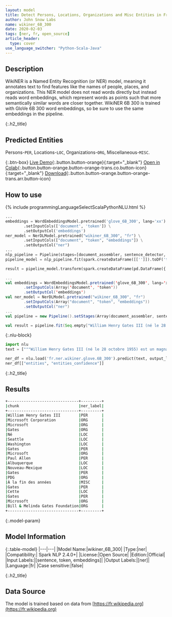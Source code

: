 ```yaml
---
layout: model
title: Detect Persons, Locations, Organizations and Misc Entities in French (WikiNER 6B 300)
author: John Snow Labs
name: wikiner_6B_300
date: 2020-02-03
tags: [ner, fr, open_source]
article_header:
  type: cover
use_language_switcher: "Python-Scala-Java"
---
```


## Description
WikiNER is a Named Entity Recognition (or NER) model, meaning it annotates text to find features like the names of people, places, and organizations. This NER model does not read words directly but instead reads word embeddings, which represent words as points such that more semantically similar words are closer together. WikiNER 6B 300 is trained with GloVe 6B 300 word embeddings, so be sure to use the same embeddings in the pipeline.

{:.h2_title}
## Predicted Entities 
Persons-`PER`, Locations-`LOC`, Organizations-`ORG`, Miscellaneous-`MISC`.


{:.btn-box}
[Live Demo](https://demo.johnsnowlabs.com/public/NER_FR){:.button.button-orange}{:target="_blank"}
[Open in Colab](https://colab.research.google.com/github/JohnSnowLabs/spark-nlp-workshop/blob/master/tutorials/streamlit_notebooks/NER_FR.ipynb){:.button.button-orange.button-orange-trans.co.button-icon}{:target="_blank"}
[Download](https://s3.amazonaws.com/auxdata.johnsnowlabs.com/public/models/wikiner_6B_300_fr_2.4.0_2.4_1579717534654.zip){:.button.button-orange.button-orange-trans.arr.button-icon}

## How to use 

<div class="tabs-box" markdown="1">

{% include programmingLanguageSelectScalaPythonNLU.html %}

```python
...
embeddings = WordEmbeddingsModel.pretrained('glove_6B_300', lang='xx') \
        .setInputCols(['document', 'token']) \
        .setOutputCol('embeddings')
ner_model = NerDLModel.pretrained("wikiner_6B_300", "fr") \
        .setInputCols(["document", "token", "embeddings"]) \
        .setOutputCol("ner")
...        
nlp_pipeline = Pipeline(stages=[document_assembler, sentence_detector, tokenizer, embeddings, ner_model, ner_converter])
pipeline_model = nlp_pipeline.fit(spark.createDataFrame([['']]).toDF('text'))

result = pipeline_model.transform(spark.createDataFrame(pd.DataFrame({'text': ["""William Henry Gates III (né le 28 octobre 1955) est un magnat des affaires, développeur de logiciels, investisseur et philanthrope américain. Il est surtout connu comme le co-fondateur de Microsoft Corporation. Au cours de sa carrière chez Microsoft, Gates a occupé les postes de président, chef de la direction (PDG), président et architecte logiciel en chef, tout en étant le plus grand actionnaire individuel jusqu'en mai 2014. Il est l'un des entrepreneurs et pionniers les plus connus du révolution des micro-ordinateurs des années 1970 et 1980. Né et élevé à Seattle, Washington, Gates a cofondé Microsoft avec son ami d'enfance Paul Allen en 1975, à Albuquerque, au Nouveau-Mexique; il est devenu la plus grande société de logiciels informatiques au monde. Gates a dirigé l'entreprise en tant que président-directeur général jusqu'à sa démission en tant que PDG en janvier 2000, mais il est resté président et est devenu architecte logiciel en chef. À la fin des années 1990, Gates avait été critiqué pour ses tactiques commerciales, considérées comme anticoncurrentielles. Cette opinion a été confirmée par de nombreuses décisions de justice. En juin 2006, Gates a annoncé qu'il passerait à un poste à temps partiel chez Microsoft et à un emploi à temps plein à la Bill & Melinda Gates Foundation, la fondation caritative privée que lui et sa femme, Melinda Gates, ont créée en 2000. Il a progressivement transféré ses fonctions à Ray Ozzie et Craig Mundie. Il a démissionné de son poste de président de Microsoft en février 2014 et a assumé un nouveau poste de conseiller technologique pour soutenir le nouveau PDG Satya Nadella."""]})))
```

```scala
...
val embeddings = WordEmbeddingsModel.pretrained('glove_6B_300', lang='xx')
        .setInputCols(Array('document', 'token'))
        .setOutputCol('embeddings')
val ner_model = NerDLModel.pretrained("wikiner_6B_300", "fr")
        .setInputCols(Array("document", "token", "embeddings"))
        .setOutputCol("ner")
...
val pipeline = new Pipeline().setStages(Array(document_assembler, sentence_detector, tokenizer, embeddings, ner_model, ner_converter))

val result = pipeline.fit(Seq.empty["William Henry Gates III (né le 28 octobre 1955) est un magnat des affaires, développeur de logiciels, investisseur et philanthrope américain. Il est surtout connu comme le co-fondateur de Microsoft Corporation. Au cours de sa carrière chez Microsoft, Gates a occupé les postes de président, chef de la direction (PDG), président et architecte logiciel en chef, tout en étant le plus grand actionnaire individuel jusqu'en mai 2014. Il est l'un des entrepreneurs et pionniers les plus connus du révolution des micro-ordinateurs des années 1970 et 1980. Né et élevé à Seattle, Washington, Gates a cofondé Microsoft avec son ami d'enfance Paul Allen en 1975, à Albuquerque, au Nouveau-Mexique; il est devenu la plus grande société de logiciels informatiques au monde. Gates a dirigé l'entreprise en tant que président-directeur général jusqu'à sa démission en tant que PDG en janvier 2000, mais il est resté président et est devenu architecte logiciel en chef. À la fin des années 1990, Gates avait été critiqué pour ses tactiques commerciales, considérées comme anticoncurrentielles. Cette opinion a été confirmée par de nombreuses décisions de justice. En juin 2006, Gates a annoncé qu'il passerait à un poste à temps partiel chez Microsoft et à un emploi à temps plein à la Bill & Melinda Gates Foundation, la fondation caritative privée que lui et sa femme, Melinda Gates, ont créée en 2000. Il a progressivement transféré ses fonctions à Ray Ozzie et Craig Mundie. Il a démissionné de son poste de président de Microsoft en février 2014 et a assumé un nouveau poste de conseiller technologique pour soutenir le nouveau PDG Satya Nadella."].toDS.toDF("text")).transform(data)
```

{:.nlu-block}
```python
import nlu
text = ["""William Henry Gates III (né le 28 octobre 1955) est un magnat des affaires, développeur de logiciels, investisseur et philanthrope américain. Il est surtout connu comme le co-fondateur de Microsoft Corporation. Au cours de sa carrière chez Microsoft, Gates a occupé les postes de président, chef de la direction (PDG), président et architecte logiciel en chef, tout en étant le plus grand actionnaire individuel jusqu'en mai 2014. Il est l'un des entrepreneurs et pionniers les plus connus du révolution des micro-ordinateurs des années 1970 et 1980. Né et élevé à Seattle, Washington, Gates a cofondé Microsoft avec son ami d'enfance Paul Allen en 1975, à Albuquerque, au Nouveau-Mexique; il est devenu la plus grande société de logiciels informatiques au monde. Gates a dirigé l'entreprise en tant que président-directeur général jusqu'à sa démission en tant que PDG en janvier 2000, mais il est resté président et est devenu architecte logiciel en chef. À la fin des années 1990, Gates avait été critiqué pour ses tactiques commerciales, considérées comme anticoncurrentielles. Cette opinion a été confirmée par de nombreuses décisions de justice. En juin 2006, Gates a annoncé qu'il passerait à un poste à temps partiel chez Microsoft et à un emploi à temps plein à la Bill & Melinda Gates Foundation, la fondation caritative privée que lui et sa femme, Melinda Gates, ont créée en 2000. Il a progressivement transféré ses fonctions à Ray Ozzie et Craig Mundie. Il a démissionné de son poste de président de Microsoft en février 2014 et a assumé un nouveau poste de conseiller technologique pour soutenir le nouveau PDG Satya Nadella."""]

ner_df = nlu.load('fr.ner.wikiner.glove.6B_300').predict(text, output_level = "chunk")
ner_df[["entities", "entities_confidence"]]
```

</div>

{:.h2_title}
## Results

```bash
+-------------------------------+---------+
|chunk                          |ner_label|
+-------------------------------+---------+
|William Henry Gates III        |PER      |
|Microsoft Corporation          |ORG      |
|Microsoft                      |ORG      |
|Gates                          |ORG      |
|Né                             |LOC      |
|Seattle                        |LOC      |
|Washington                     |LOC      |
|Gates                          |PER      |
|Microsoft                      |ORG      |
|Paul Allen                     |PER      |
|Albuquerque                    |LOC      |
|Nouveau-Mexique                |LOC      |
|Gates                          |PER      |
|PDG                            |ORG      |
|À la fin des années            |MISC     |
|Gates                          |PER      |
|Cette                          |LOC      |
|Gates                          |PER      |
|Microsoft                      |ORG      |
|Bill & Melinda Gates Foundation|ORG      |
+-------------------------------+---------+
```

{:.model-param}
## Model Information

{:.table-model}
|---|---|
|Model Name:|wikiner_6B_300|
|Type:|ner|
|Compatibility:| Spark NLP 2.4.0+|
|License:|Open Source|
|Edition:|Official|
|Input Labels:|[sentence, token, embeddings]|
|Output Labels:|[ner]|
|Language:|fr|
|Case sensitive:|false|

{:.h2_title}
## Data Source
The model is trained based on data from [https://fr.wikipedia.org](https://fr.wikipedia.org)